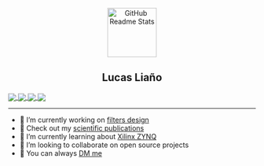 <p align="center">
 <img width="100px" src="https://user-images.githubusercontent.com/49002137/122152057-06f25500-ce37-11eb-8e45-0d7ca0288693.png" align="center" alt="GitHub Readme Stats" />

 <h2 align="center">Lucas Liaño</h2>
</p>

<a href="https://github.com/lucasliano/">
  <img align="center" src="https://github-readme-stats.vercel.app/api?username=lucasliano&count_private=true&show_icons=true&theme=ayu-mirage" />
</a>
<a href="https://github.com/lucasliano/">
  <img align="center" src="https://github-readme-stats.vercel.app/api/top-langs/?username=lucasliano&layout=compact&langs_count=10&theme=ayu-mirage" />
</a>

<a href="https://github.com/lucasliano/gimbal">
  <img align="center" src="https://github-readme-stats.vercel.app/api/pin/?username=lucasliano&repo=gimbal&show_owner=true&theme=ayu-mirage" />
</a>
<a href="https://github.com/lucasliano/TC2">
  <img align="center" src="https://github-readme-stats.vercel.app/api/pin/?username=lucasliano&repo=TC2&show_owner=true&theme=ayu-mirage" />
</a>

---


- 🔭 I’m currently working on [filters design](https://github.com/lucasliano/TC2)
- 🔬 Check out my [scientific publications](https://github.com/lucasliano/publications)
- 🌱 I’m currently learning about [Xilinx ZYNQ](https://www.xilinx.com/products/silicon-devices/soc/zynq-ultrascale-mpsoc.html)
- 👯 I’m looking to collaborate on open source projects
- 💬  You can always [DM me](https://www.instagram.com/lucas_liano/)
